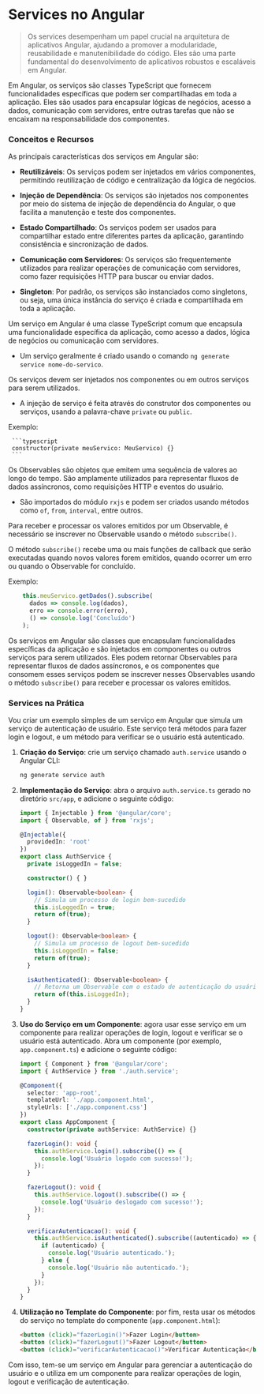 # Services no Angular

> Os services desempenham um papel crucial na arquitetura de aplicativos Angular, ajudando a promover a modularidade, reusabilidade e manutenibilidade do código. Eles são uma parte fundamental do desenvolvimento de aplicativos robustos e escaláveis em Angular.

Em Angular, os serviços são classes TypeScript que fornecem funcionalidades específicas que podem ser compartilhadas em toda a aplicação. Eles são usados para encapsular lógicas de negócios, acesso a dados, comunicação com servidores, entre outras tarefas que não se encaixam na responsabilidade dos componentes.

### Conceitos e Recursos

As principais características dos serviços em Angular são:

- **Reutilizáveis**: Os serviços podem ser injetados em vários componentes, permitindo reutilização de código e centralização da lógica de negócios.

- **Injeção de Dependência**: Os serviços são injetados nos componentes por meio do sistema de injeção de dependência do Angular, o que facilita a manutenção e teste dos componentes.

- **Estado Compartilhado**: Os serviços podem ser usados para compartilhar estado entre diferentes partes da aplicação, garantindo consistência e sincronização de dados.

- **Comunicação com Servidores**: Os serviços são frequentemente utilizados para realizar operações de comunicação com servidores, como fazer requisições HTTP para buscar ou enviar dados.

- **Singleton**: Por padrão, os serviços são instanciados como singletons, ou seja, uma única instância do serviço é criada e compartilhada em toda a aplicação.

Um serviço em Angular é uma classe TypeScript comum que encapsula uma funcionalidade específica da aplicação, como acesso a dados, lógica de negócios ou comunicação com servidores.
- Um serviço geralmente é criado usando o comando `ng generate service nome-do-servico`.

Os serviços devem ser injetados nos componentes ou em outros serviços para serem utilizados.
   - A injeção de serviço é feita através do construtor dos componentes ou serviços, usando a palavra-chave `private` ou `public`.

   Exemplo:

     ```typescript
     constructor(private meuServico: MeuServico) {}
     ```

Os Observables são objetos que emitem uma sequência de valores ao longo do tempo. São amplamente utilizados para representar fluxos de dados assíncronos, como requisições HTTP e eventos do usuário.
   - São importados do módulo `rxjs` e podem ser criados usando métodos como `of`, `from`, `interval`, entre outros.

Para receber e processar os valores emitidos por um Observable, é necessário se inscrever no Observable usando o método `subscribe()`.

O método `subscribe()` recebe uma ou mais funções de callback que serão executadas quando novos valores forem emitidos, quando ocorrer um erro ou quando o Observable for concluído.

Exemplo:

 ```typescript
     this.meuServico.getDados().subscribe(
       dados => console.log(dados),
       erro => console.error(erro),
       () => console.log('Concluído')
     );
 ```

Os serviços em Angular são classes que encapsulam funcionalidades específicas da aplicação e são injetados em componentes ou outros serviços para serem utilizados. Eles podem retornar Observables para representar fluxos de dados assíncronos, e os componentes que consomem esses serviços podem se inscrever nesses Observables usando o método `subscribe()` para receber e processar os valores emitidos.

### Services na Prática

Vou criar um exemplo simples de um serviço em Angular que simula um serviço de autenticação de usuário. Este serviço terá métodos para fazer login e logout, e um método para verificar se o usuário está autenticado.

1. **Criação do Serviço**:
   crie um serviço chamado `auth.service` usando o Angular CLI:
   ```bash
   ng generate service auth
   ```

2. **Implementação do Serviço**:
   abra o arquivo `auth.service.ts` gerado no diretório `src/app`, e adicione o seguinte código:

   ```typescript
   import { Injectable } from '@angular/core';
   import { Observable, of } from 'rxjs';

   @Injectable({
     providedIn: 'root'
   })
   export class AuthService {
     private isLoggedIn = false;

     constructor() { }

     login(): Observable<boolean> {
       // Simula um processo de login bem-sucedido
       this.isLoggedIn = true;
       return of(true);
     }

     logout(): Observable<boolean> {
       // Simula um processo de logout bem-sucedido
       this.isLoggedIn = false;
       return of(true);
     }

     isAuthenticated(): Observable<boolean> {
       // Retorna um Observable com o estado de autenticação do usuário
       return of(this.isLoggedIn);
     }
   }
   ```

3. **Uso do Serviço em um Componente**:
   agora usar esse serviço em um componente para realizar operações de login, logout e verificar se o usuário está autenticado. Abra um componente (por exemplo, `app.component.ts`) e adicione o seguinte código:

   ```typescript
   import { Component } from '@angular/core';
   import { AuthService } from './auth.service';

   @Component({
     selector: 'app-root',
     templateUrl: './app.component.html',
     styleUrls: ['./app.component.css']
   })
   export class AppComponent {
     constructor(private authService: AuthService) {}

     fazerLogin(): void {
       this.authService.login().subscribe(() => {
         console.log('Usuário logado com sucesso!');
       });
     }

     fazerLogout(): void {
       this.authService.logout().subscribe(() => {
         console.log('Usuário deslogado com sucesso!');
       });
     }

     verificarAutenticacao(): void {
       this.authService.isAuthenticated().subscribe((autenticado) => {
         if (autenticado) {
           console.log('Usuário autenticado.');
         } else {
           console.log('Usuário não autenticado.');
         }
       });
     }
   }
   ```

4. **Utilização no Template do Componente**:
   por fim, resta usar os métodos do serviço no template do componente (`app.component.html`):
   
   ```html
   <button (click)="fazerLogin()">Fazer Login</button>
   <button (click)="fazerLogout()">Fazer Logout</button>
   <button (click)="verificarAutenticacao()">Verificar Autenticação</button>
   ```

Com isso, tem-se um serviço em Angular para gerenciar a autenticação do usuário e o utiliza em um componente para realizar operações de login, logout e verificação de autenticação.